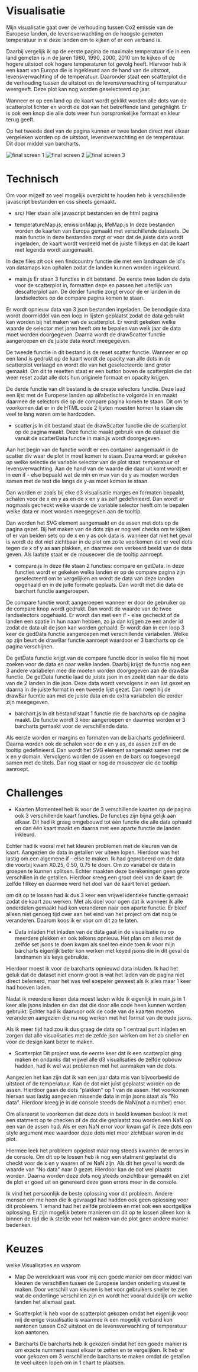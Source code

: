 # Visualisatie

Mijn visualisatie gaat over de verhouding tussen Co2 emissie van de Europese landen,
de levensverwachting en de hoogste gemeten temperatuur in al deze landen om te
kijken of er een verband is.

Daarbij vergelijk ik op de eerste pagina de maximale temperatuur die in een land gemeten is in de jaren
1980, 1990, 2000, 2010 om te kijken of de hogere uitstoot ook hogere temperaturen tot
gevolg heeft. Hiervoor heb ik een kaart van Europa die is ingekleurd aan de hand
van de uitstoot, levensverwachting of de temperatuur. Daaronder staat een scatterplot
die de verhouding tussen de uitstoot en de levensverwachting of temperatuur weergeeft.
Deze plot kan nog worden geselecteerd op jaar.

Wanneer er op een land op de kaart wordt geklikt worden alle dots van de scatterplot
lichter en wordt de dot van het betreffende land gehighlight. Er is ook een knop
die alle dots weer hun oorspronkelijke formaat en kleur terug geeft.

Op het tweede deel van de pagina kunnen er twee landen direct met elkaar vergeleken
worden op de uitstoot, levensverwachting en de temperatuur. Dit door middel van barcharts.

![final screen 1](doc/final_1.png)
![final screen 2](doc/final_2.png)
![final screen 3](doc/final_3.png)

# Technisch

Om voor mijzelf zo veel mogelijk overzicht te houden heb ik verschillende javascript bestanden en
css sheets gemaakt.

* src/
Hier staan alle javascript bestanden en de html pagina

* temperatureMap.js, emissionMap.js, lifeMap.js
In deze bestanden worden de kaarten van Europa gemaakt met verschillende datasets.
De main functie in deze bestanden zorgt er voor dat de juiste data wordt ingeladen,
de kaart wordt verdeeld met de juiste fillkeys en dat de kaart met legenda wordt
aangemaakt.

In deze files zit ook een findcountry functie die met een landnaam de id's van
datamaps kan ophalen zodat de landen kunnen worden ingekleurd.

* main.js
Er staan 3 functies in dit betstand. De eerste twee laden de data voor de
scatterplot in, formatten deze en passen het uiterlijk van descatterplot aan.
De derder functie zorgt ervoor de er landen in de landselectors op de compare pagina
komen te staan.

Er wordt opnieuw data van 3 json bestanden ingeladen. De benodigde data wordt doormiddel van een loop in lijsten
geplaatst zodat de data gebruikt kan worden bij het maken van de scatterplot.
Er wordt gekeken welke waarde de selector met jaren heeft om te bepalen van welk jaar
de data moet worden doorgegeven. Daarna wordt de drawScatter functie aangeroepen en de
juiste data wordt meegegeven.

De tweede functie in dit bestand is de reset scatter functie. Wanneer er op een land
is gedrukt op de kaart wordt de opacity van alle dots in de scatterplot verlaagd en
wordt die van het geselecteerde land groter gemaakt. Om dit te resetten staat er een
button boven de scatterplot die dat weer reset zodat alle dots hun originele formaat
en opacity krijgen.

De derde functie van dit bestand is de create selectors functie. Deze laad een lijst
met de Europese landen op alfabetische volgorde in en maakt daarmee de selectors die
op de compare pagina komen te staan. Dit om te voorkomen dat er in de HTML code
2 lijsten moesten komen te staan die veel te lang waren om te hardcoden.

* scatter.js
In dit bestand staat de drawScatter functie die de scatterplot op de pagina maakt.
Deze functie maakt gebruik van de dataset die vanuit de scatterData functie in main.js
wordt doorgegeven.

Aan het begin van de functie wordt er een container aangemaakt in de scatter div waar
de plot in moet komen te staan. Daarna wordt er gekeken op welke selectie de variable
selector van de plot staat: temperatuur of levensverwachting. Aan de hand van de waarde
die daar uit komt wordt er in een if - else bepaald wat de min en max van de y as moeten
worden samen met de text die langs de y-as moet komen te staan.

Dan worden er zoals bij elke d3 visualisatie marges en formaten bepaald, schalen voor
de x en y as en de x en y as zelf gedefinieerd. Dan wordt er nogmaals gecheckt welke
waarde de variable selector heeft om te bepalen welke data er moet worden meegegeven
aan de tooltip.

Dan worden het SVG element aangemaakt en de assen met dots op de pagina gezet.
Bij het maken van de dots zijn er nog wel checks om te kijken of er van beiden sets
op de x en y as ook data is. wanneer dat niet het geval is wordt de dot niet zichtbaar in de plot
om zo te voorkomen dat er veel dots tegen de x of y as aan plakken, en daarmee een verkeerd beeld
van de data geven. Als laatste staat er de mouseover die de tooltip aanroept.

* compare.js
In deze file staan 2 functies: compare en getData. In deze functies wordt er gekeken
welke landen er op de compare pagina zijn geselecteerd om te vergelijken en wordt de
data van deze landen opgehaald en in de juite formate geplaats. Dan wordt met die data
de barchart functie aangeroepen.

De compare functie wordt aangeroepen wanneer er door de gebruiker op de compare knop
wordt gedrukt. Dan wordt de waarde van de twee landselectors opgehaald. Er wordt dan
met een if - else gecheckt of de landen een spatie in hun naam hebben, zo ja dan krijgen
ze een ander id zodat de data uit de json kan worden gehaald. Er wordt dan in een loop
3 keer de gedData functie aangeroepen met verschillende variabelen. Welke op zijn beurt
de drawBar functie aanroept waardoor er 3 barcharts op de pagina verschijnen.

De getData functie krijgt van de compare functie door in welke file hij moet zoeken voor
de data en naar welke landen. Daarbij krijgt de functie nog een 3 andere variabelen mee
die moeten worden doorgegeven aan de drawBar functie. De getData functie laad de juiste
json in en zoekt dan naar de data van de 2 landen in die json. Deze data wordt vervolgens in een
list gezet en daarna in de juiste format in een tweede lijst gezet. Dan roept hij de
drawBar fucntie aan met de juiste data en de extra variabelen die eerder zijn meegegeven.

* barchart.js
In dit bestand staat 1 functie die de barcharts op de pagina maakt. De functie wordt
3 keer aangeroepen en daarmee worden er 3 barcharts gemaakt voor de verschillende data.

Als eerste worden er margins en formaten van de barcharts gedefinieerd. Daarna worden
ook de schalen voor de x en y as, de assen zelf en de tooltip gedefinieerd. Dan wordt
het SVG element aangemakt samen met de x en y domain. Vervolgens worden de assen en de
bars op toegevoegd samen met de titels. Dan nog staat er nog de mouseover die de tooltip
aanroept.

# Challenges

* Kaarten
Momenteel heb ik voor de 3 verschillende kaarten op de pagina ook 3 verschillende kaart functies.
De functies zijn bijna gelijk aan elkaar. Dit had ik graag omgebouwd tot één functie die
alle data ophaald en dan één kaart maakt en daarna met een aparte functie de landen inkleurd.

Echter had ik vooral met het kleuren problemen met de kleuren van de kaart. Aangezien de
data in getallen ver uiteen lopen. Hierdoor was het lastig om een algemene if - else te maken.
Ik had geprobeerd om de data die voorbij kwam X0.25, 0.50, 0.75 te doen. Om zo variabel de
data in groepen te kunnen splitsen. Echter maakten deze berekeningen geen grote verschillen in
de getallen. Hierdoor kreeg een groot deel van de kaart de zelfde fillkey en daarmee werd het
doel van de kaart teniet gedaan.

om dit op te lossen had ik dus 3 keer een vrijwel identieke functie gemaakt zodat de kaart zou werken.
Met als doel voor ogen dat ik wanneer ik alle onderdelen gemaakt had kon veranderen naar een aparte functie.
Er bleef alleen niet genoeg tijd over aan het eind van het project om dat nog te veranderen.
Daarom koos ik er voor om dit zo te laten.

* Data inladen
Het inladen van de data gaat in de visualisatie nu op meerdere plekken en ook telkens opnieuw.
Het plan om alles met de zelfde set jsons te doen kwam als snel ten einde toen ik voor mijn
barcharts eigenlijk beter kon werken met keyed jsons die in dit geval de landnamen als keys
gebruikte.

Hierdoor moest ik voor de barcharts opnieuwd data inladen. Ik had het geluk dat de dataset
niet enorm groot is wat het laden van de pagina niet direct belemerd, maar het was wel soepeler
geweest als ik alles maar 1 keer had hoeven laden.

Nadat ik meerdere keren data moest laden wilde ik eigenlijk in main.js in 1 keer alle jsons inladen
en dan dat die door alle code heen kunnen worden gebruikt. Echter had ik daarvoor ook de code van
de kaarten moeten veranderen aangezien die nu nog werken met het format van de oude jsons.

Als ik meer tijd had zou ik dus graag de data op 1 centraal punt inladen en zorgen dat alle visualisaties
met de zefde json werken om het zo sneller en voor de design kant beter te maken.

* Scatterplot
Dit project was de eerste keer dat ik een scatterplot ging maken en ondanks dat vrijwel
alle d3 visualisaties de zelfde opbouw hadden, had ik wel wat problemen met het aanmaken van de dots.

Aangezien het kan zijn dat ik van een jaar data mis van bijvoorbeeld de uitstoot of de temperatuur.
Kan de dot niet juist geplaatst worden op de assen. Hierdoor gaan de dots "plakken" op 1 van de assen.
Het voorkomen hiervan was lastig aangezien missende data in mijn jsons staat als "No data".
Hierdoor kreeg je in de console steeds de NaN(not a number) error.

Om allereerst te voorkomen dat deze dots in beeld kwamen besloot ik met een statment op te checken of
de dot die geplaatst zou worden een NaN op een van de assen had. Als er een NaN error voor kwam
gaf ik deze dots een style argument mee waardoor deze dots niet meer zichtbaar waren in de plot.

Hiermee leek het probleem opgelost maar nog steeds kwamen de errors in de console. Om dit op
te lossen heb ik nog een statment geplaatst die checkt voor de x en y waaren of ze NaN zijn.
Als dit het geval is wordt de waarde van "No data" naar 0 gezet. Hierdoor kan de dot wel plaatst worden.
Daarna worden deze dots nog steeds onzichtbaar gemaakt en ziet de plot er goed uit en genereerd deze
geen errors meer in de console.

Ik vind het persoonlijk de beste oplossing voor dit probleem. Andere mensen om me heen die ik
gevraagd had hadden ook geen oplossing voor dit probleem. 1 iemand had het zelfde probleem en
met ook een soortgelijke oplossing. Er zijn mogelijk betere manieren om dit op te lossen
alleen kon ik binnen de tijd die ik stelde voor het maken van de plot geen andere manier bedenken.

# Keuzes
welke Visualisaties en waarom

* Map
De wereldkaart was voor mij een goede manier om door middel van kleuren de verschillen
tussen de Europese landen onderling visueel te maken. Door verschill van kleuren
is het voor gebruikers sneller te zien wat de onderlinge verschillen zijn en wordt het
vooral duidelijk om welke landen het allemaal gaat.

* Scatterplot
Ik heb voor de scatterplot gekozen omdat het eigenlijk voor mij de enige visualisatie is
waarmee ik een mogelijk verband kon aantonen tussen Co2 uitstoot en de levensverwachting of
temperatuur kon aantonen.

* Barcharts
De barcharts heb ik gekozen omdat het een goede manier is om exacte nummers naast elkaar
te zetten en te vergelijken. Ik heb er voor gekozen om 3 verschillende barcharts te maken
omdat de getallen te veel uiteen lopen om in 1 chart te plaatsen.

